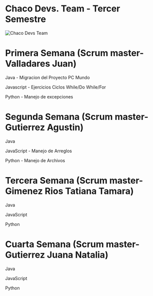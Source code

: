 # Chaco Devs. Team - Tercer Semestre

![Chaco Devs Team](https://user-images.githubusercontent.com/70241433/232639040-e612842b-8f49-4208-a575-4880aa5cf110.jpeg)


# Primera Semana (Scrum master-Valladares Juan)

  Java - Migracion del Proyecto PC Mundo
  
  Javascript - Ejercicios Ciclos While/Do While/For
  
  Python - Manejo de excepciones
  
# Segunda Semana (Scrum master-Gutierrez Agustin)

  Java
  
  JavaScript - Manejo de Arreglos 
  
  Python - Manejo de Archivos 
  
  # Tercera Semana (Scrum master-Gimenez Rios Tatiana Tamara)
  
  Java
  
  JavaScript 
  
  Python 
  
   # Cuarta Semana (Scrum master-Gutierrez Juana Natalia)
  
  Java
  
  JavaScript 
  
  Python 
